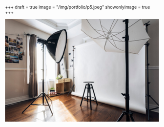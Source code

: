 +++
draft = true
image = "/img/portfolio/p5.jpeg"
showonlyimage = true
+++

![](/img/portfolio/p5.jpeg)